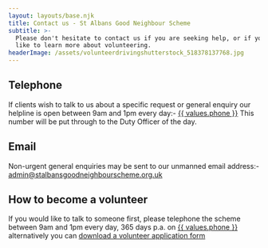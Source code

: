 ```yaml
---
layout: layouts/base.njk
title: Contact us - St Albans Good Neighbour Scheme
subtitle: >-
  Please don't hesitate to contact us if you are seeking help, or if you would
  like to learn more about volunteering.
headerImage: /assets/volunteerdrivingshutterstock_518378137768.jpg
---
```

## Telephone

If clients wish to talk to us about a specific request or general enquiry our helpline is open between 9am and 1pm every day:- <a href="tel:{{ values.phone }}">{{ values.phone }}</a> This number will be put through to the Duty Officer of the day.

## Email

Non-urgent general enquiries may be sent to our unmanned email address:- <a href="mailto:admin@stalbansgoodneighbourscheme.org.uk">admin@stalbansgoodneighbourscheme.org.uk</a>

## How to become a volunteer

If you would like to talk to someone first, please telephone the scheme between 9am and 1pm every day, 365 days p.a. on <a href="tel:{{ values.phone }}">{{ values.phone }}</a> alternatively you can [download a volunteer application form](/assets/volunteer-form.doc)